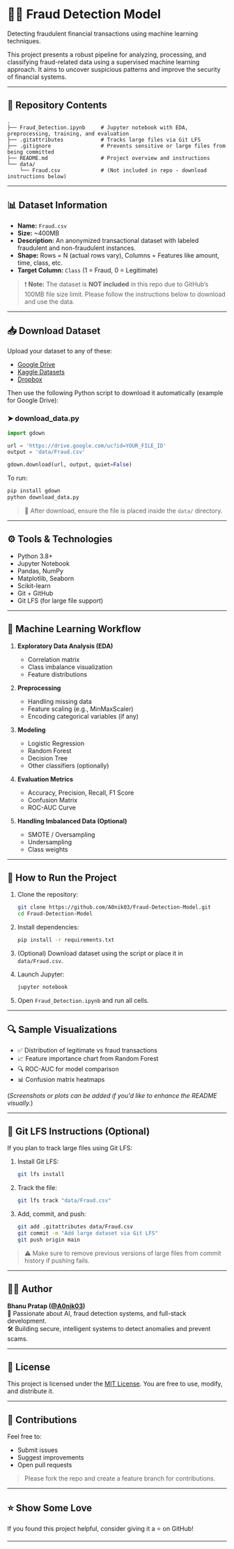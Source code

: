 
# 🕵️‍♂️ Fraud Detection Model

Detecting fraudulent financial transactions using machine learning techniques.

This project presents a robust pipeline for analyzing, processing, and classifying fraud-related data using a supervised machine learning approach. It aims to uncover suspicious patterns and improve the security of financial systems.

---

## 📂 Repository Contents

```
.
├── Fraud_Detection.ipynb     # Jupyter notebook with EDA, preprocessing, training, and evaluation
├── .gitattributes            # Tracks large files via Git LFS
├── .gitignore                # Prevents sensitive or large files from being committed
├── README.md                 # Project overview and instructions
└── data/
    └── Fraud.csv             # (Not included in repo - download instructions below)
```

---

## 📊 Dataset Information

- **Name:** `Fraud.csv`
- **Size:** ~400MB
- **Description:** An anonymized transactional dataset with labeled fraudulent and non-fraudulent instances.
- **Shape:** Rows = N (actual rows vary), Columns = Features like amount, time, class, etc.
- **Target Column:** `Class` (1 = Fraud, 0 = Legitimate)

> ❗ **Note:** The dataset is **NOT included** in this repo due to GitHub’s 100MB file size limit. Please follow the instructions below to download and use the data.

---

## 📥 Download Dataset

Upload your dataset to any of these:
- [Google Drive](https://drive.google.com/)
- [Kaggle Datasets](https://www.kaggle.com/)
- [Dropbox](https://www.dropbox.com/)

Then use the following Python script to download it automatically (example for Google Drive):

### ➤ download_data.py

```python
import gdown

url = 'https://drive.google.com/uc?id=YOUR_FILE_ID'
output = 'data/Fraud.csv'

gdown.download(url, output, quiet=False)
```

To run:
```bash
pip install gdown
python download_data.py
```

> 📁 After download, ensure the file is placed inside the `data/` directory.

---

## ⚙️ Tools & Technologies

- Python 3.8+
- Jupyter Notebook
- Pandas, NumPy
- Matplotlib, Seaborn
- Scikit-learn
- Git + GitHub
- Git LFS (for large file support)

---

## 🧠 Machine Learning Workflow

1. **Exploratory Data Analysis (EDA)**  
   - Correlation matrix  
   - Class imbalance visualization  
   - Feature distributions

2. **Preprocessing**  
   - Handling missing data  
   - Feature scaling (e.g., MinMaxScaler)  
   - Encoding categorical variables (if any)

3. **Modeling**  
   - Logistic Regression  
   - Random Forest  
   - Decision Tree  
   - Other classifiers (optionally)

4. **Evaluation Metrics**  
   - Accuracy, Precision, Recall, F1 Score  
   - Confusion Matrix  
   - ROC-AUC Curve

5. **Handling Imbalanced Data (Optional)**  
   - SMOTE / Oversampling  
   - Undersampling  
   - Class weights

---

## 🚀 How to Run the Project

1. Clone the repository:
   ```bash
   git clone https://github.com/A0nik03/Fraud-Detection-Model.git
   cd Fraud-Detection-Model
   ```

2. Install dependencies:
   ```bash
   pip install -r requirements.txt
   ```

3. (Optional) Download dataset using the script or place it in `data/Fraud.csv`.

4. Launch Jupyter:
   ```bash
   jupyter notebook
   ```

5. Open `Fraud_Detection.ipynb` and run all cells.

---

## 🔍 Sample Visualizations

- ✅ Distribution of legitimate vs fraud transactions  
- 📈 Feature importance chart from Random Forest  
- 🔍 ROC-AUC for model comparison  
- 📊 Confusion matrix heatmaps

(*Screenshots or plots can be added if you'd like to enhance the README visually.*)

---

## 🧼 Git LFS Instructions (Optional)

If you plan to track large files using Git LFS:

1. Install Git LFS:
   ```bash
   git lfs install
   ```

2. Track the file:
   ```bash
   git lfs track "data/Fraud.csv"
   ```

3. Add, commit, and push:
   ```bash
   git add .gitattributes data/Fraud.csv
   git commit -m "Add large dataset via Git LFS"
   git push origin main
   ```

> ⚠️ Make sure to remove previous versions of large files from commit history if pushing fails.

---

## 🧑‍💻 Author

**Bhanu Pratap ([@A0nik03](https://github.com/A0nik03))**  
💼 Passionate about AI, fraud detection systems, and full-stack development.  
🛠️ Building secure, intelligent systems to detect anomalies and prevent scams.

---

## 🪪 License

This project is licensed under the [MIT License](LICENSE). You are free to use, modify, and distribute it.

---

## 🙌 Contributions

Feel free to:
- Submit issues
- Suggest improvements
- Open pull requests

> Please fork the repo and create a feature branch for contributions.

---

## ⭐ Show Some Love

If you found this project helpful, consider giving it a ⭐ on GitHub!

---
